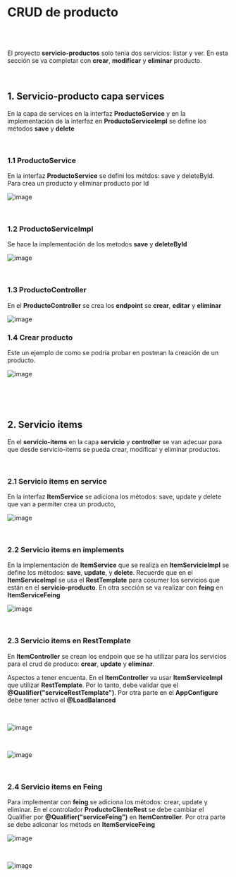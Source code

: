 # CRUD de producto

<br>
<br>

El proyecto **servicio-productos** solo tenia dos servicios: listar y ver. En esta sección se va completar con **crear**, **modificar** y **eliminar** producto. 

<br>


## 1. Servicio-producto capa services

En la capa de services en  la interfaz **ProductoService** y en la implementación de la interfaz en **ProductoServiceImpl** se define los métodos **save** y **delete**

<br>

### 1.1 ProductoService

En la interfaz **ProductoService** se defini los métdos: save y deleteById. Para crea un producto y eliminar producto por Id

![image](https://github.com/crodrigr/microservicios-spring-boot-confenalco/assets/31961588/2e0cd5d2-c51d-40d2-8f1a-35deca6de0e2)


<br>

### 1.2 ProductoServiceImpl

Se hace la implementación de los metodos **save** y **deleteById**

![image](https://github.com/crodrigr/microservicios-spring-boot-confenalco/assets/31961588/3ad99de1-e778-4702-914f-8b5f9268e668)

<br>

### 1.3 ProductoController

En el **ProductoController** se crea los **endpoint** se **crear**, **editar** y **eliminar**

![image](https://github.com/crodrigr/microservicios-spring-boot-confenalco/assets/31961588/2e03d2d6-2e68-4c45-9474-be49d8610ad3)


### 1.4 Crear producto

Este un ejemplo de como se podría probar en postman la creación de un producto. 

![image](https://github.com/crodrigr/microservicios-spring-boot-confenalco/assets/31961588/6363ce0c-53c8-409b-935f-b5ef6f2311ac)

<br>
<br>
<br>

## 2. Servicio items 

En el **servicio-items** en la capa **servicio** y **controller** se van adecuar para que desde servicio-items se pueda crear, modificar y eliminar productos. 

<br>

### 2.1 Servicio items en service

En la interfaz **ItemService** se adiciona los métodos: save, update y delete que van a permiter crea un producto, 

![image](https://github.com/crodrigr/microservicios-spring-boot-confenalco/assets/31961588/c439db49-bf56-4fbe-b3ee-53732f8c9186)

<br>

### 2.2 Servicio items en implements 

En la implementación de **ItemService** que se realiza en **ItemServicieImpl** se define los métodos: **save**, **update**, y **delete**. Recuerde que en el **ItemServiceImpl** se usa el **RestTemplate** para cosumer los servicios que están en el **servicio-producto**. En otra sección se va realizar con **feing** en **ItemServiceFeing**

![image](https://github.com/crodrigr/microservicios-spring-boot-confenalco/assets/31961588/d8190777-f091-42ea-a9e4-1c4b410c4d96)


<br>

### 2.3 Servicio items en RestTemplate

En **ItemController** se crean los endpoin que se ha utilizar para los servicios para el crud de produco: **crear**, **update** y **eliminar**. 

Aspectos a tener encuenta. En el **ItemController** va usar **ItemServiceImpl** que utilizar **RestTemplate**. Por lo tanto, debe validar que el **@Qualifier("serviceRestTemplate")**. Por otra parte en el **AppConfigure** debe tener activo el **@LoadBalanced**

<br>

![image](https://github.com/crodrigr/microservicios-spring-boot-confenalco/assets/31961588/8e0386f3-127b-4115-8c69-735ab8726500)

<br>

![image](https://github.com/crodrigr/microservicios-spring-boot-confenalco/assets/31961588/ee5b11b4-a91d-4f4d-bc9f-1c10063db652)

<br>

### 2.4 Servicio items en Feing

Para implementar con **feing** se adiciona los métodos: crear, update y eliminar. En el controlador **ProductoClienteRest** se debe cambiar el Qualifier por **@Qualifier("serviceFeing")** en **ItemController**. Por otra parte se debe adiconar los métods en **ItemServiceFeing**

![image](https://github.com/crodrigr/microservicios-spring-boot-confenalco/assets/31961588/9feac981-5f65-47ab-a93a-ca3fa80877f6)

<br>

![image](https://github.com/crodrigr/microservicios-spring-boot-confenalco/assets/31961588/b8d60fdd-6724-4877-9aab-c27f15267031)




